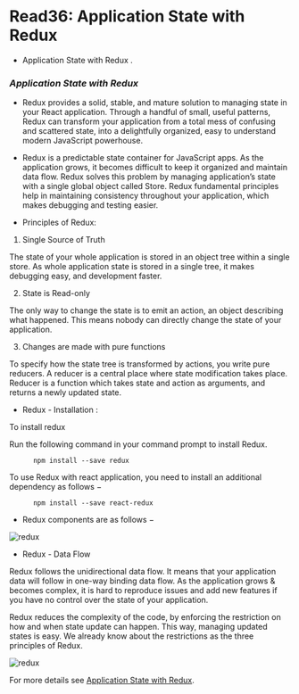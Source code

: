 # Read36: Application State with Redux
* Application State with Redux .

### *Application State with Redux*
 
- Redux provides a solid, stable, and mature solution to managing state in your React application. Through a handful of 
small, useful patterns, Redux can transform your application from a total mess of confusing and scattered state, into a 
delightfully organized, easy to understand modern JavaScript powerhouse.

- Redux is a predictable state container for JavaScript apps. As the application grows, it becomes difficult to keep it 
organized and maintain data flow. Redux solves this problem by managing application’s state with a single global object 
called Store. Redux fundamental principles help in maintaining consistency throughout your application, which makes debugging 
and testing easier.

- Principles of Redux:

1. Single Source of Truth

The state of your whole application is stored in an object tree within a single store. As whole application state is stored 
in a single tree, it makes debugging easy, and development faster.

2. State is Read-only

The only way to change the state is to emit an action, an object describing what happened. This means nobody can directly 
change the state of your application.

3. Changes are made with pure functions

To specify how the state tree is transformed by actions, you write pure reducers. A reducer is a central place where state 
modification takes place. Reducer is a function which takes state and action as arguments, and returns a newly updated state.

- Redux - Installation :

To install redux

Run the following command in your command prompt to install Redux.

          npm install --save redux

To use Redux with react application, you need to install an additional dependency as follows −

          npm install --save react-redux          

- Redux components are as follows −

![redux](https://www.tutorialspoint.com/redux/images/data_handling_logic.jpg)

- Redux - Data Flow

Redux follows the unidirectional data flow. It means that your application data will follow in one-way binding data flow. As 
the application grows & becomes complex, it is hard to reproduce issues and add new features if you have no control over the 
state of your application.

Redux reduces the complexity of the code, by enforcing the restriction on how and when state update can happen. This way, 
managing updated states is easy. We already know about the restrictions as the three principles of Redux.

![redux](https://www.tutorialspoint.com/redux/images/data_flow.jpg)


For more details see [Application State with Redux](https://egghead.io/courses/fundamentals-of-redux-course-from-dan-abramov-bd5cc867).
